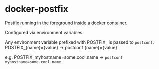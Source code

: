 # docker-postfix

Postfix running in the foreground inside a docker container.

Configured via environment variables.

Any environment variable prefixed with POSTFIX_ is passed to `postconf`.
POSTFIX_{name}={value} -> postconf {name}={value}

e.g. POSTFIX_myhostname=some.cool.name -> `postconf myhostname=some.cool.name`


